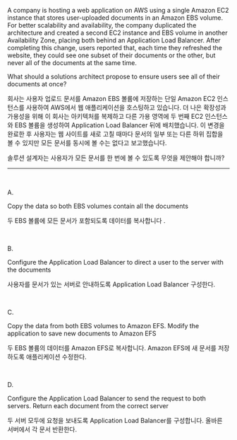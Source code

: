 A company is hosting a web application on AWS using a single Amazon EC2 instance that stores user-uploaded documents in an Amazon EBS volume. For better scalability and availability, the company duplicated the architecture and created a second EC2 instance and EBS volume in another Availability Zone, placing both behind an Application Load Balancer. After completing this change, users reported that, each time they refreshed the website, they could see one subset of their documents or the other, but never all of the documents at the same time.

What should a solutions architect propose to ensure users see all of their documents at once?

회사는 사용자 업로드 문서를 Amazon EBS 볼륨에 저장하는 단일 Amazon EC2 인스턴스를 사용하여 AWS에서 웹 애플리케이션을 호스팅하고 있습니다. 더 나은 확장성과 가용성을 위해 이 회사는 아키텍처를 복제하고 다른 가용 영역에 두 번째 EC2 인스턴스와 EBS 볼륨을 생성하여 Application Load Balancer 뒤에 배치했습니다. 이 변경을 완료한 후 사용자는 웹 사이트를 새로 고칠 때마다 문서의 일부 또는 다른 하위 집합을 볼 수 있지만 모든 문서를 동시에 볼 수는 없다고 보고했습니다.

솔루션 설계자는 사용자가 모든 문서를 한 번에 볼 수 있도록 무엇을 제안해야 합니까?
​

---

​

A.

Copy the data so both EBS volumes contain all the documents

두 EBS 볼륨에 모든 문서가 포함되도록 데이터를 복사합니다 .

​

B.

Configure the Application Load Balancer to direct a user to the server with the documents

사용자를 문서가 있는 서버로 안내하도록 Application Load Balancer 구성한다.

​

C.

Copy the data from both EBS volumes to Amazon EFS. Modify the application to save new documents to Amazon EFS

두 EBS 볼륨의 데이터를 Amazon EFS로 복사합니다. Amazon EFS에 새 문서를 저장하도록 애플리케이션 수정한다.

​

D.

Configure the Application Load Balancer to send the request to both servers. Return each document from the correct server

두 서버 모두에 요청을 보내도록 Application Load Balancer를 구성합니다. 올바른 서버에서 각 문서 반환한다.
